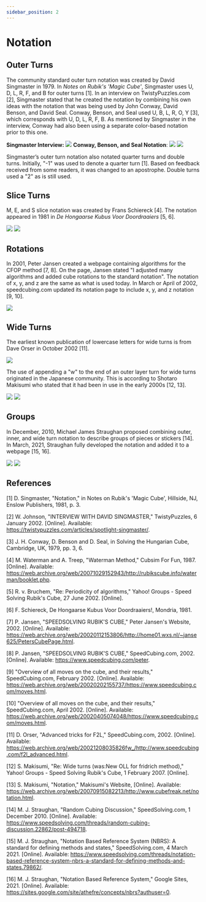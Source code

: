```yaml
---
sidebar_position: 2
---
```


# Notation

## Outer Turns

The community standard outer turn notation was created by David Singmaster in 1979. In *Notes on Rubik's 'Magic Cube'*, Singmaster uses U, D, L, R, F, and B for outer turns [1]. In an interview on TwistyPuzzles.com [2], Singmaster stated that he created the notation by combining his own ideas with the notation that was being used by John Conway, David Benson, and David Seal. Conway, Benson, and Seal used U, B, L, R, O, Y [3], which corresponds with U, D, L, R, F, B. As mentioned by Singmaster in the interview, Conway had also been using a separate color-based notation prior to this one.

**Singmaster Interview:**
![](img/Notation/Singmaster.png)
**Conway, Benson, and Seal Notation**:
![](img/Notation/CBS1.png)
![](img/Notation/CBS2.png)

Singmaster’s outer turn notation also notated quarter turns and double turns. Initially, "-1" was used to denote a quarter turn [1]. Based on feedback received from some readers, it was changed to an apostrophe. Double turns used a "2" as is still used.

## Slice Turns

M, E, and S slice notation was created by Frans Schiereck [4]. The notation appeared in 1981 in *De Hongaarse Kubus Voor Doordraaiers* [5, 6].

![](img/Notation/Waterman.png)
![](img/Notation/Bruchem.png)

## Rotations

In 2001, Peter Jansen created a webpage containing algorithms for the CFOP method [7, 8]. On the page, Jansen stated "I adjusted many algorithms and added cube rotations to the standard notation". The notation of x, y, and z are the same as what is used today. In March or April of 2002, speedcubing.com updated its notation page to include x, y, and z notation [9, 10].

![](img/Notation/Rotations.png)

## Wide Turns

The earliest known publication of lowercase letters for wide turns is from Dave Orser in October 2002 [11].

![](img/Notation/Wide1.png)

The use of appending a "w" to the end of an outer layer turn for wide turns originated in the Japanese community. This is according to Shotaro Makisumi who stated that it had been in use in the early 2000s [12, 13]. 

![](img/Notation/Wide2.png)
![](img/Notation/Wide3.png)

## Groups

In December, 2010, Michael James Straughan proposed combining outer, inner, and wide turn notation to describe groups of pieces or stickers [14]. In March, 2021, Straughan fully developed the notation and added it to a webpage [15, 16].

![](img/Notation/Groups1.png)
![](img/Notation/Groups2.png)

## References

[1] D. Singmaster, "Notation," in Notes on Rubik's 'Magic Cube', Hillside, NJ, Enslow Publishers, 1981, p. 3.

[2] W. Johnson, "INTERVIEW WITH DAVID SINGMASTER," TwistyPuzzles, 6 January 2002. [Online]. Available: https://twistypuzzles.com/articles/spotlight-singmaster/.

[3] J. H. Conway, D. Benson and D. Seal, in Solving the Hungarian Cube, Cambridge, UK, 1979, pp. 3, 6.

[4] M. Waterman and A. Treep, "Waterman Method," Cubsim For Fun, 1987. [Online]. Available: https://web.archive.org/web/20071029152943/http://rubikscube.info/waterman/booklet.php.

[5] R. v. Bruchem, "Re: Periodicity of algorithms," Yahoo! Groups - Speed Solving Rubik's Cube, 27 June 2002. [Online]. 

[6] F. Schiereck, De Hongaarse Kubus Voor Doordraaiers!, Mondria, 1981. 

[7] P. Jansen, "SPEEDSOLVING RUBIK'S CUBE," Peter Jansen's Website, 2002. [Online]. Available: https://web.archive.org/web/20020112153806/http://home01.wxs.nl/~janse625/PetersCubePage.html.

[8] P. Jansen, "SPEEDSOLVING RUBIK'S CUBE," SpeedCubing.com, 2002. [Online]. Available: https://www.speedcubing.com/peter.

[9] "Overview of all moves on the cube, and their results," SpeedCubing.com, February 2002. [Online]. Available: https://web.archive.org/web/20020202155737/https://www.speedcubing.com/moves.html.

[10] "Overview of all moves on the cube, and their results," SpeedCubing.com, April 2002. [Online]. Available: https://web.archive.org/web/20020405074048/https://www.speedcubing.com/moves.html.

[11] D. Orser, "Advanced tricks for F2L," SpeedCubing.com, 2002. [Online]. Available: https://web.archive.org/web/20021208035826fw_/http://www.speedcubing.com/f2l_advanced.html.

[12] S. Makisumi, "Re: Wide turns (was:New OLL for fridrich method)," Yahoo! Groups - Speed Solving Rubik's Cube, 1 February 2007. [Online]. 

[13] S. Makisumi, "Notation," Makisumi's Website, [Online]. Available: https://web.archive.org/web/20070915082213/http://www.cubefreak.net/notation.html.

[14] M. J. Straughan, "Random Cubing Discussion," SpeedSolving.com, 1 December 2010. [Online]. Available: https://www.speedsolving.com/threads/random-cubing-discussion.22862/post-494718.

[15] M. J. Straughan, "Notation Based Reference System (NBRS): A standard for defining methods and states," SpeedSolving.com, 4 March 2021. [Online]. Available: https://www.speedsolving.com/threads/notation-based-reference-system-nbrs-a-standard-for-defining-methods-and-states.79862/.

[16] M. J. Straughan, "Notation Based Reference System," Google Sites, 2021. [Online]. Available: https://sites.google.com/site/athefre/concepts/nbrs?authuser=0.
